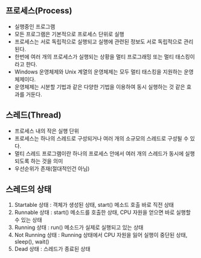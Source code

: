 ## 프로세스(Process)
- 실행중인 프로그램
- 모든 프로그램은 기본적으로 프로세스 단위로 실행
- 프로세스는 서로 독립적으로 실행되고 실행에 관련된 정보도 서로 독립적으로 관리된다.
- 한번에 여러 개의 프로세스가 실행되는 상황을 멀티 프로그래밍 또는 멀티 태스킹이라고 한다.
- Windows 운영체제와 Unix 계열의 운영체제는 모두 멀티 태스킹을 지원하는 운영체제이다.
- 운영체제는 시분할 기법과 같은 다양한 기법을 이용하여 동시 실행하는 것 같은 효과를 거둔다.

## 스레드(Thread)
- 프로세스 내의 작은 실행 단위
- 프로세스는 하나의 스레드로 구성되거나 여러 개의 소규모의 스레드로 구성될 수 있다.
- 멀티 스레드 프로그램이란 하나의 프로세스 안에서 여러 개의 스레드가 동시에 실행되도록 하는 것을 의미
- 우선순위가 존재(절대적인건 아님)

## 스레드의 상태
1. Startable 상태 : 객체가 생성된 상태, start() 메소드 호출 바로 직전 상태
2. Runnable 상태 : start() 메소드를 호출한 상태, CPU 자원을 얻으면 바로 실행할 수 있는 상태
3. Running 상태 : run() 메소드가 실제로 실행되고 있는 상태
4. Not Running 상태 : Running 상태에서 CPU 자원을 잃어 실행이 중단된 상태, sleep(), wait()
5. Dead 상태 : 스레드가 종료된 상태
